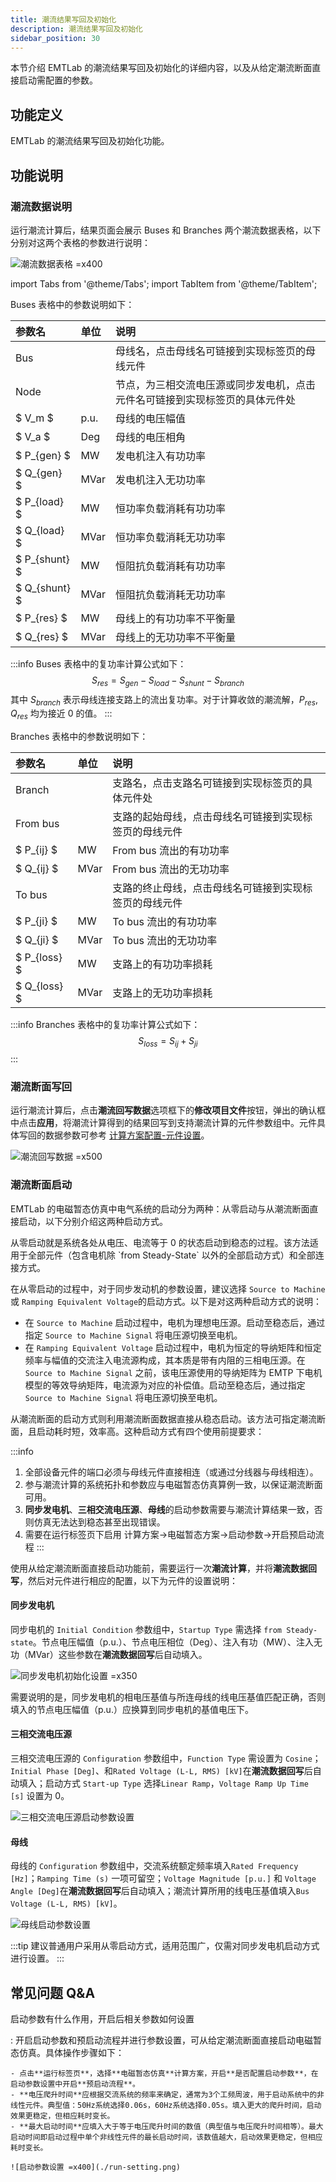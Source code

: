 ```yaml
---
title: 潮流结果写回及初始化
description: 潮流结果写回及初始化
sidebar_position: 30
---
```

本节介绍 EMTLab 的潮流结果写回及初始化的详细内容，以及从给定潮流断面直接启动需配置的参数。

## 功能定义
EMTLab 的潮流结果写回及初始化功能。

## 功能说明
### 潮流数据说明
运行潮流计算后，结果页面会展示 Buses 和 Branches 两个潮流数据表格，以下分别对这两个表格的参数进行说明：

![潮流数据表格 =x400](./power-flow-data.png)

import Tabs from '@theme/Tabs';
import TabItem from '@theme/TabItem';

<Tabs>
<TabItem value="case1" label="Buses">
Buses 表格中的参数说明如下：

| 参数名 | 单位 | 说明 |
| :--- | :--- | :--- | 
| Bus |  | 母线名，点击母线名可链接到实现标签页的母线元件 |
| Node |  | 节点，为三相交流电压源或同步发电机，点击元件名可链接到实现标签页的具体元件处 |
| $ V_m $ | p.u. | 母线的电压幅值 |
| $ V_a $ | Deg | 母线的电压相角 |
| $ P_{gen} $ | MW | 发电机注入有功功率 |
| $ Q_{gen} $ | MVar | 发电机注入无功功率 |
| $ P_{load} $ | MW | 恒功率负载消耗有功功率 |
| $ Q_{load} $ | MVar | 恒功率负载消耗无功功率 |
| $ P_{shunt} $ | MW | 恒阻抗负载消耗有功功率 |
| $ Q_{shunt} $ | MVar | 恒阻抗负载消耗无功功率 |
| $ P_{res} $ | MW | 母线上的有功功率不平衡量 |
| $ Q_{res} $ | MVar | 母线上的无功功率不平衡量 |

:::info
Buses 表格中的复功率计算公式如下：
$$
S_{res} = S_{gen} - S_{load} - S_{shunt} - S_{branch}
$$
其中 $S_{branch}$ 表示母线连接支路上的流出复功率。对于计算收敛的潮流解，$P_{res}, Q_{res}$ 均为接近 0 的值。
:::
</TabItem>

<TabItem value="case2" label="Branches">
Branches 表格中的参数说明如下：

| 参数名 | 单位 | 说明 |
| :--- | :--- | :--- | 
| Branch |  | 支路名，点击支路名可链接到实现标签页的具体元件处 |
| From bus |  | 支路的起始母线，点击母线名可链接到实现标签页的母线元件 |
|  $ P_{ij} $ | MW | From bus 流出的有功功率 |
|  $ Q_{ij} $ | MVar | From bus 流出的无功功率 |
| To bus |  | 支路的终止母线，点击母线名可链接到实现标签页的母线元件 |
|  $ P_{ji} $ | MW | To bus 流出的有功功率 |
|  $ Q_{ji} $ | MVar | To bus 流出的无功功率 |
|  $ P_{loss} $ | MW | 支路上的有功功率损耗 |
|  $ Q_{loss} $ | MVar | 支路上的无功功率损耗 |
:::info
Branches 表格中的复功率计算公式如下：
$$
S_{loss} = S_{ij} + S_{ji}
$$
:::

</TabItem>
</Tabs>

### 潮流断面写回
运行潮流计算后，点击**潮流回写数据**选项框下的**修改项目文件**按钮，弹出的确认框中点击**应用**，将潮流计算得到的结果回写到支持潮流计算的元件参数组中。元件具体写回的数据参数可参考 [计算方案配置-元件设置](../job/index.md#元件的相关设置)。

![潮流回写数据 =x500](./write-back.png)


### 潮流断面启动
EMTLab 的电磁暂态仿真中电气系统的启动分为两种：从零启动与从潮流断面直接启动，以下分别介绍这两种启动方式。

<Tabs>
<TabItem value="case1" label="从零启动至任意潮流断面">
从零启动就是系统各处从电压、电流等于 0 的状态启动到稳态的过程。该方法适用于全部元件（包含电机除 `from Steady-State` 以外的全部启动方式）和全部连接方式。

在从零启动的过程中，对于同步发动机的参数设置，建议选择 `Source to Machine` 或 `Ramping Equivalent Voltage`的启动方式。以下是对这两种启动方式的说明：

- 在 `Source to Machine` 启动过程中，电机为理想电压源。启动至稳态后，通过指定 `Source to Machine Signal` 将电压源切换至电机。
- 在 `Ramping Equivalent Voltage` 启动过程中，电机为恒定的导纳矩阵和恒定频率与幅值的交流注入电流源构成，其本质是带有内阻的三相电压源。在 `Source to Machine Signal` 之前，该电压源使用的导纳矩阵为 EMTP 下电机模型的等效导纳矩阵，电流源为对应的补偿值。启动至稳态后，通过指定 `Source to Machine Signal` 将电压源切换至电机。

</TabItem>

<TabItem value="case2" label="从给定潮流断面直接启动">
从潮流断面的启动方式则利用潮流断面数据直接从稳态启动。该方法可指定潮流断面，且启动耗时短，效率高。这种启动方式有四个使用前提要求：

:::info
1. 全部设备元件的端口必须与母线元件直接相连（或通过分线器与母线相连）。
2. 参与潮流计算的系统拓扑和参数应与电磁暂态仿真算例一致，以保证潮流断面可用。
3. **同步发电机**、**三相交流电压源**、**母线**的启动参数需要与潮流计算结果一致，否则仿真无法达到稳态甚至出现错误。
4. 需要在运行标签页下启用 计算方案->电磁暂态方案->启动参数->开启预启动流程
:::

使用从给定潮流断面直接启动功能前，需要运行一次**潮流计算**，并将**潮流数据回写**，然后对元件进行相应的配置，以下为元件的设置说明：

#### 同步发电机
同步电机的 `Initial Condition` 参数组中，`Startup Type` 需选择 `from Steady-state`。节点电压幅值（p.u.）、节点电压相位（Deg）、注入有功（MW）、注入无功（MVar）这些参数在**潮流数据回写**后自动填入。

![同步发电机初始化设置 =x350](./setting1.png)

需要说明的是，同步发电机的相电压基值与所连母线的线电压基值匹配正确，否则填入的节点电压幅值（p.u.）应换算到同步电机的基值电压下。

#### 三相交流电压源
三相交流电压源的 `Configuration` 参数组中，`Function Type` 需设置为 `Cosine`；`Initial Phase [Deg]`、和`Rated Voltage (L-L, RMS) [kV]`在**潮流数据回写**后自动填入；启动方式 `Start-up Type` 选择`Linear Ramp`，`Voltage Ramp Up Time [s]` 设置为 0。

![三相交流电压源启动参数设置](./setting2.png)

#### 母线
母线的 `Configuration` 参数组中，交流系统额定频率填入`Rated Frequency [Hz]`；`Ramping Time (s)` 一项可留空；`Voltage Magnitude [p.u.]` 和 `Voltage Angle [Deg]`在**潮流数据回写**后自动填入；潮流计算所用的线电压基值填入`Bus Voltage (L-L, RMS) [kV]`。

![母线启动参数设置](./setting3.png)

</TabItem>
</Tabs>

:::tip
建议普通用户采用从零启动方式，适用范围广，仅需对同步发电机启动方式进行设置。
:::


## 常见问题 Q&A
启动参数有什么作用，开启后相关参数如何设置

:
    开启启动参数和预启动流程并进行参数设置，可从给定潮流断面直接启动电磁暂态仿真。具体操作步骤如下：

    - 点击**运行标签页**，选择**电磁暂态仿真**计算方案，开启**是否配置启动参数**，在启动参数设置中开启**预启动流程**。
    - **电压爬升时间**应根据交流系统的频率来确定，通常为3个工频周波，用于启动系统中的非线性元件。典型值：50Hz系统选择0.06s，60Hz系统选择0.05s。填入更大的爬升时间，启动效果更稳定，但相应耗时变长。
    - **最大启动时间**应填入大于等于电压爬升时间的数值（典型值与电压爬升时间相等）。最大启动时间即启动过程中单个非线性元件的最长启动时间，该数值越大，启动效果更稳定，但相应耗时变长。

    ![启动参数设置 =x400](./run-setting.png)
    


